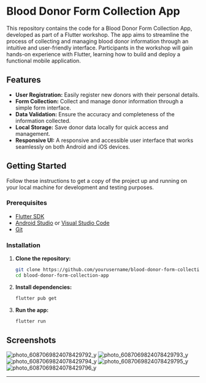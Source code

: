 # Blood Donor Form Collection App

This repository contains the code for a Blood Donor Form Collection App, developed as part of a Flutter workshop. The app aims to streamline the process of collecting and managing blood donor information through an intuitive and user-friendly interface. Participants in the workshop will gain hands-on experience with Flutter, learning how to build and deploy a functional mobile application.

## Features

- **User Registration:** Easily register new donors with their personal details.
- **Form Collection:** Collect and manage donor information through a simple form interface.
- **Data Validation:** Ensure the accuracy and completeness of the information collected.
- **Local Storage:** Save donor data locally for quick access and management.
- **Responsive UI:** A responsive and accessible user interface that works seamlessly on both Android and iOS devices.

## Getting Started

Follow these instructions to get a copy of the project up and running on your local machine for development and testing purposes.

### Prerequisites

- [Flutter SDK](https://flutter.dev/docs/get-started/install)
- [Android Studio](https://developer.android.com/studio) or [Visual Studio Code](https://code.visualstudio.com/)
- [Git](https://git-scm.com/)

### Installation

1. **Clone the repository:**

    ```bash
    git clone https://github.com/yourusername/blood-donor-form-collection-app.git
    cd blood-donor-form-collection-app
    ```

2. **Install dependencies:**

    ```bash
    flutter pub get
    ```

3. **Run the app:**

    ```bash
    flutter run
    ```

## Screenshots

![photo_6087069824078429792_y](https://github.com/r-abhinav1/flutter-workshop_project/assets/143101364/ed8e86b9-b877-4da7-a258-5ecc2bd1c8bd)
![photo_6087069824078429793_y](https://github.com/r-abhinav1/flutter-workshop_project/assets/143101364/30ec4466-98ec-49e8-91b9-eb7d3e83c0de)
![photo_6087069824078429794_y](https://github.com/r-abhinav1/flutter-workshop_project/assets/143101364/8b2e07a1-3773-49da-87dc-5f2e2bb51005)
![photo_6087069824078429795_y](https://github.com/r-abhinav1/flutter-workshop_project/assets/143101364/a71fde30-f088-47fe-8ca1-9faa55029627)
![photo_6087069824078429796_y](https://github.com/r-abhinav1/flutter-workshop_project/assets/143101364/721f3d20-c11f-45f9-a852-95ff9bba490c)



---
